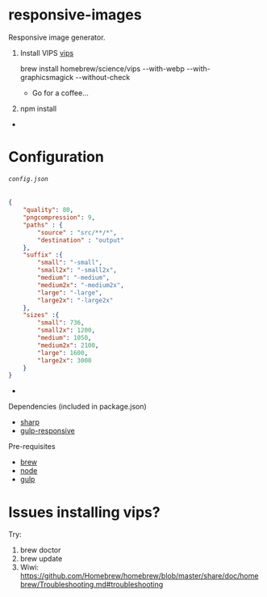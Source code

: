 # responsive-images
Responsive image generator.

1) 	Install VIPS [vips](http://www.vips.ecs.soton.ac.uk/index.php?title=Build_on_OS_X)

	brew install homebrew/science/vips --with-webp --with-graphicsmagick --without-check

	
	* Go for a coffee...

2)	npm install

-

# Configuration

###### `config.json`
```json
{
    "quality": 80,
    "pngcompression": 9,
    "paths" : {
        "source" : "src/**/*",
        "destination" : "output"
    },
    "suffix" :{
        "small": "-small",
        "small2x": "-small2x",
        "medium": "-medium",
        "medium2x": "-medium2x",
        "large": "-large",
        "large2x": "-large2x"
    },
    "sizes" :{
        "small": 736,
        "small2x": 1200,
        "medium": 1050,
        "medium2x": 2100,
        "large": 1600,
        "large2x": 3000
    }
}
```

-

Dependencies (included in package.json)
* [sharp](http://sharp.dimens.io/en/stable/install/)	
* [gulp-responsive](https://github.com/mahnunchik/gulp-responsive)

Pre-requisites
* [brew](http://brew.sh/)
* [node](https://github.com/nodejs/node)
* [gulp](https://www.npmjs.com/package/gulp)

# Issues installing vips?
Try:

1) brew doctor
2) brew update
3) Wiwi: https://github.com/Homebrew/homebrew/blob/master/share/doc/homebrew/Troubleshooting.md#troubleshooting
